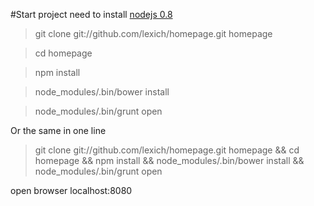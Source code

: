#Start project 
need to install [nodejs 0.8](http://nodejs.org/)

> git clone git://github.com/lexich/homepage.git homepage

> cd homepage

> npm install

> node_modules/.bin/bower install

> node_modules/.bin/grunt open


Or the same in one line
> git clone git://github.com/lexich/homepage.git homepage && cd homepage && npm install && node_modules/.bin/bower install && node_modules/.bin/grunt open

open browser localhost:8080
